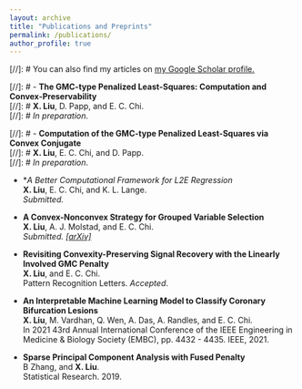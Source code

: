 ```yaml
---
layout: archive
title: "Publications and Preprints"
permalink: /publications/
author_profile: true
---
```


[//]: #  You can also find my articles on <u><a href="{{author.googlescholar}}">my Google Scholar profile</a>.</u>


[//]: #  - **The GMC-type Penalized Least-Squares: Computation and Convex-Preservability**\
[//]: #  **X. Liu**,  D. Papp, and E. C. Chi. \
[//]: #  *In preparation*. 

[//]: #  - **Computation of the GMC-type Penalized Least-Squares via Convex Conjugate**\
[//]: #  **X. Liu**, E. C. Chi, and D. Papp. \
[//]: #  *In preparation*. 

- **A Better Computational Framework for L2E Regression*\
**X. Liu**,  E. C. Chi, and K. L. Lange. \
*Submitted.*

- **A Convex-Nonconvex Strategy for Grouped Variable Selection**\
**X. Liu**,  A. J. Molstad, and E. C. Chi. \
*Submitted. [[arXiv]](https://arxiv.org/abs/2111.15075)*

- **Revisiting Convexity-Preserving Signal Recovery with the Linearly Involved GMC Penalty**\
**X. Liu**, and E. C. Chi.\
Pattern Recognition Letters. *Accepted*.

 - **An Interpretable Machine Learning Model to Classify Coronary Bifurcation Lesions**\
**X. Liu**,  M. Vardhan, Q. Wen, A. Das, A. Randles, and E. C. Chi.\
In 2021 43rd Annual International Conference of the IEEE Engineering in Medicine & Biology Society (EMBC), pp. 4432 - 4435. IEEE, 2021.
        
- **Sparse Principal Component Analysis with Fused Penalty**\
B Zhang, and **X. Liu**.\
Statistical Research. 2019.


